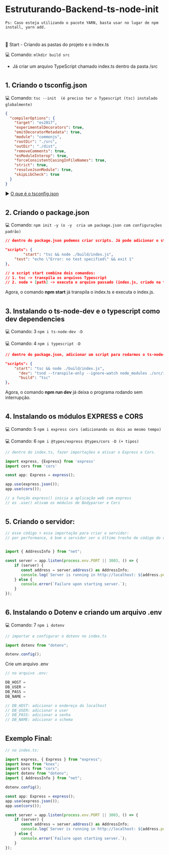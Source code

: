 # Estruturando-Backend-ts-node-init
```
Ps: Caso esteja utilizando o pacote YARN, basta usar no lugar de npm install, yarn add.
```
#
🏁 Start - Criando as pastas do projeto e o index.ts

💻 Comando: `mlkdir build src`

- Já criar um arquivo TypeScript chamado index.ts dentro da pasta /src

#

## 1. Criando o tsconfig.json

💻 Comando: `tsc --init  (é preciso ter o Typescript (tsc) instalado globalmente)`
``` JSON
{
  "compilerOptions": {
    "target": "es2017", 
    "experimentalDecorators": true, 
    "emitDecoratorMetadata": true, 
    "module": "commonjs",
    "rootDir": "./src", 
    "outDir": "./dist", 
    "removeComments": true, 
    "esModuleInterop": true, 
    "forceConsistentCasingInFileNames": true, 
    "strict": true, 
    "resolveJsonModule": true,
    "skipLibCheck": true 
  }
}
```
:arrow_forward: [O que é o tsconfig.json](https://www.typescriptlang.org/docs/handbook/tsconfig-json.html)
#

## 2. Criando o package.json
💻 Comando: `npm init -y (o -y  cria um package.json com configurações padrão)`

``` JSON
// dentro do package.json podemos criar scripts. Já pode adicionar o start: 

"scripts": {
		"start": "tsc && node ./build/index.js",
    "test": "echo \"Error: no test specified\" && exit 1"
},

// o script start combina dois comandos:
// 1. tsc -> transpila os arquivos Typescript
// 2. node + [path] -> executa o arquivo passado (index.js, criado na transpilação)
```
Agora, o comando **npm start** já transpila o index.ts e executa o index.js.
#
## 3. Instalando o ts-node-dev e o typescript como dev dependencies
💻 Comando: 3 `npm i ts-node-dev -D`

💻 Comando: 4 `npm i typescript -D`
``` JSON
// dentro do package.json, adicionar um script para rodarmos o ts-node-dev:

"scripts": {
	"start": "tsc && node ./build/index.js",
      "dev": "tsnd --transpile-only --ignore-watch node_modules ./src/index.ts",
      "build": "tsc"
},
```
Agora, o comando **npm run dev** já deixa o programa rodando sem interrupção.
#
## 4. Instalando os módulos EXPRESS e CORS
💻 Comando: 5 `npm i express cors (adicionando os dois ao mesmo tempo)`

💻 Comando: 6 `npm i @types/express @types/cors -D (+ tipos)`
``` TypeScript
// dentro do index.ts, fazer importações e ativar o Express e Cors.

import express, {Express} from 'express'
import cors from 'cors'

const app: Express = express();

app.use(express.json());
app.use(cors());

// a função express() inicia a aplicação web com express
// os .use() ativam os módulos de Bodyparser e Cors
```
#
## 5. Criando o servidor:
``` TypeScript
// esse código + essa importação para criar o servidor:
// por performance, é bom o servidor ser o último trecho de código do documento


import { AddressInfo } from "net";

const server = app.listen(process.env.PORT || 3003, () => {
    if (server) {
       const address = server.address() as AddressInfo;
       console.log(`Server is running in http://localhost: ${address.port}`);
    } else {
       console.error(`Failure upon starting server.`);
    }
});
```
#
## 6. Instalando o **Dotenv** e criando um arquivo **.env**
💻 Comando: 7 `npm i dotenv`
``` TypeScript
// importar e configurar o dotenv no index.ts

import dotenv from "dotenv";

dotenv.config();
```
Crie um arquivo .env
``` TypeScript
// no arquivo .env:

DB_HOST = 
DB_USER = 
DB_PASS = 
DB_NAME =

// DB_HOST: adicionar o endereço do localhost
// DB_USER: adicionar o user
// DB_PASS: adicionar a senha
// DB_NAME: adicionar o schema
```
#
## Exemplo Final:
``` TypeScript
// no index.ts:

import express, { Express } from "express";
import knex from "knex";
import cors from "cors";
import dotenv from "dotenv";
import { AddressInfo } from "net";

dotenv.config();

const app: Express = express();
app.use(express.json());
app.use(cors());

const server = app.listen(process.env.PORT || 3003, () => {
    if (server) {
       const address = server.address() as AddressInfo;
       console.log(`Server is running in http://localhost: ${address.port}`);
    } else {
       console.error(`Failure upon starting server.`);
    }
});
```
